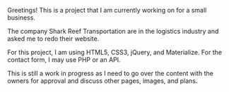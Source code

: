 Greetings! This is a project that I am currently working on for a small business. 

The company Shark Reef Transportation are in the logistics industry and asked me to redo their website. 

For this project, I am using HTML5, CSS3, jQuery, and Materialize. For the contact form, I may use PHP or an API.

This is still a work in progress as I need to go over the content with the owners for approval and discuss other pages, images, and plans.

